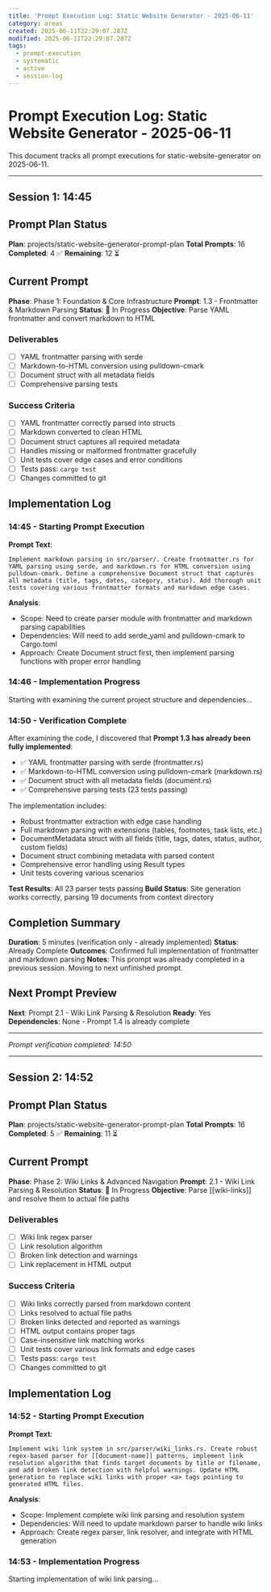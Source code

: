 ```yaml
---
title: 'Prompt Execution Log: Static Website Generator - 2025-06-11'
category: areas
created: 2025-06-11T22:29:07.287Z
modified: 2025-06-11T22:29:07.287Z
tags:
  - prompt-execution
  - systematic
  - active
  - session-log
---
```


# Prompt Execution Log: Static Website Generator - 2025-06-11

This document tracks all prompt executions for static-website-generator on 2025-06-11.

---

## Session 1: 14:45

## Prompt Plan Status

**Plan**: projects/static-website-generator-prompt-plan
**Total Prompts**: 16
**Completed**: 4 ✅
**Remaining**: 12 ⏳

## Current Prompt

**Phase**: Phase 1: Foundation & Core Infrastructure
**Prompt**: 1.3 - Frontmatter & Markdown Parsing
**Status**: 🔄 In Progress
**Objective**: Parse YAML frontmatter and convert markdown to HTML

### Deliverables

- [ ] YAML frontmatter parsing with serde
- [ ] Markdown-to-HTML conversion using pulldown-cmark
- [ ] Document struct with all metadata fields
- [ ] Comprehensive parsing tests

### Success Criteria

- [ ] YAML frontmatter correctly parsed into structs
- [ ] Markdown converted to clean HTML
- [ ] Document struct captures all required metadata
- [ ] Handles missing or malformed frontmatter gracefully
- [ ] Unit tests cover edge cases and error conditions
- [ ] Tests pass: `cargo test`
- [ ] Changes committed to git

## Implementation Log

### 14:45 - Starting Prompt Execution

**Prompt Text**:

```
Implement markdown parsing in src/parser/. Create frontmatter.rs for YAML parsing using serde, and markdown.rs for HTML conversion using pulldown-cmark. Define a comprehensive Document struct that captures all metadata (title, tags, dates, category, status). Add thorough unit tests covering various frontmatter formats and markdown edge cases.
```

**Analysis**:

- Scope: Need to create parser module with frontmatter and markdown parsing capabilities
- Dependencies: Will need to add serde_yaml and pulldown-cmark to Cargo.toml
- Approach: Create Document struct first, then implement parsing functions with proper error handling

### 14:46 - Implementation Progress

Starting with examining the current project structure and dependencies...

### 14:50 - Verification Complete

After examining the code, I discovered that **Prompt 1.3 has already been fully implemented**:

- ✅ YAML frontmatter parsing with serde (frontmatter.rs)
- ✅ Markdown-to-HTML conversion using pulldown-cmark (markdown.rs)
- ✅ Document struct with all metadata fields (document.rs)
- ✅ Comprehensive parsing tests (23 tests passing)

The implementation includes:

- Robust frontmatter extraction with edge case handling
- Full markdown parsing with extensions (tables, footnotes, task lists, etc.)
- DocumentMetadata struct with all fields (title, tags, dates, status, author, custom fields)
- Document struct combining metadata with parsed content
- Comprehensive error handling using Result types
- Unit tests covering various scenarios

**Test Results**: All 23 parser tests passing
**Build Status**: Site generation works correctly, parsing 19 documents from context directory

## Completion Summary

**Duration**: 5 minutes (verification only - already implemented)
**Status**: Already Complete
**Outcomes**: Confirmed full implementation of frontmatter and markdown parsing
**Notes**: This prompt was already completed in a previous session. Moving to next unfinished prompt.

## Next Prompt Preview

**Next**: Prompt 2.1 - Wiki Link Parsing & Resolution
**Ready**: Yes
**Dependencies**: None - Prompt 1.4 is already complete

---

_Prompt verification completed: 14:50_

---

## Session 2: 14:52

## Prompt Plan Status

**Plan**: projects/static-website-generator-prompt-plan
**Total Prompts**: 16
**Completed**: 5 ✅
**Remaining**: 11 ⏳

## Current Prompt

**Phase**: Phase 2: Wiki Links & Advanced Navigation
**Prompt**: 2.1 - Wiki Link Parsing & Resolution
**Status**: 🔄 In Progress
**Objective**: Parse [[wiki-links]] and resolve them to actual file paths

### Deliverables

- [ ] Wiki link regex parser
- [ ] Link resolution algorithm
- [ ] Broken link detection and warnings
- [ ] Link replacement in HTML output

### Success Criteria

- [ ] Wiki links correctly parsed from markdown content
- [ ] Links resolved to actual file paths
- [ ] Broken links detected and reported as warnings
- [ ] HTML output contains proper <a> tags
- [ ] Case-insensitive link matching works
- [ ] Unit tests cover various link formats and edge cases
- [ ] Tests pass: `cargo test`
- [ ] Changes committed to git

## Implementation Log

### 14:52 - Starting Prompt Execution

**Prompt Text**:

```
Implement wiki link system in src/parser/wiki_links.rs. Create robust regex-based parser for [[document-name]] patterns, implement link resolution algorithm that finds target documents by title or filename, and add broken link detection with helpful warnings. Update HTML generation to replace wiki links with proper <a> tags pointing to generated HTML files.
```

**Analysis**:

- Scope: Implement complete wiki link parsing and resolution system
- Dependencies: Will need to update markdown parser to handle wiki links
- Approach: Create regex parser, link resolver, and integrate with HTML generation

### 14:53 - Implementation Progress

Starting implementation of wiki link parsing...
